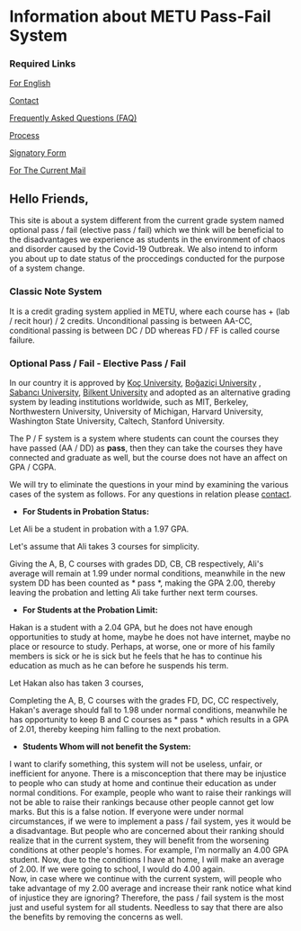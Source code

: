 # Information about METU Pass-Fail System

 ### Required Links
 [For English](http://alperenkeles.me/pass-fail-metu/english/)

 [ Contact](http://alperenkeles.me/pass-fail-metu/contact/)

 [Frequently Asked Questions (FAQ)](http://alperenkeles.me/pass-fail-metu/faq/)

 [Process](http://alperenkeles.me/pass-fail-metu/process/)

 [Signatory Form](http://alperenkeles.me/pass-fail-metu/imza-formu/)

 [For The Current Mail](http://alperenkeles.me/pass-fail-metu/mail/)


 ## Hello Friends,

 This site is about a system different from the current grade system named optional pass / fail (elective pass / fail) which we think will be beneficial to the disadvantages we experience as students in the environment of chaos and disorder caused by the Covid-19 Outbreak.  We also intend to inform you about up to date status of the proccedings conducted for the purpose of a system change.

 ### Classic Note System

 It is a credit grading system applied in METU, where each course has + (lab / recit hour) / 2 credits.  Unconditional passing is between AA-CC, conditional passing  is between  DC / DD whereas FD / FF is called course failure.


### Optional Pass / Fail - Elective Pass / Fail

 In our country it is approved by  [Koç University](http://alperenkeles.me/pass-fail-metu/koc-mail.jpg), [Boğaziçi University](http://alperenkeles.me/pass-fail-metu/boun-mail)  , [Sabancı University](http://alperenkeles.me/pass-fail-metu/sabanci-mail.jpg), [Bilkent University](http://alperenkeles.me/pass-fail-metu/bilkent-mail)  and adopted as an alternative grading system   by leading institutions worldwide, such as MIT, Berkeley, Northwestern University, University of Michigan, Harvard University, Washington State University, Caltech, Stanford University.

 The P / F system is a system where students can count the courses they have passed (AA / DD) as **pass**, then they can take the courses they have connected and graduate as well, but the course does not have an affect on GPA / CGPA.


We will try to eliminate the questions in your mind by examining the various cases of the system as follows. For any questions in relation please [contact](http://alperenkeles.me/pass-fail-metu/contact/).

 - **For Students in Probation Status:**

Let Ali be a student in probation with a 1.97 GPA.

 Let's assume that Ali takes 3 courses for simplicity.

 Giving the A, B, C courses with grades DD, CB, CB respectively, Ali's average will remain at 1.99 under normal conditions, meanwhile in the new system DD has been counted as * pass *, making the GPA 2.00, thereby leaving the probation and letting Ali take further next term courses.

- **For Students at the Probation Limit:**

 Hakan is a student with a 2.04 GPA, but he does not have enough opportunities to study at home, maybe he does not have internet, maybe no place or resource to study.  Perhaps, at worse, one or more of his family members is sick or he is sick but he feels that he has to continue his education as much as he can before he suspends his term.

Let Hakan also has taken 3 courses,

 Completing the A, B, C courses with the grades FD, DC, CC respectively, Hakan's average should fall to 1.98 under normal conditions, meanwhile he has opportunity to keep B and C courses as * pass * which results in a GPA of 2.01, thereby keeping him falling to the next probation.  

- **Students Whom will not benefit the System:**

 I want to clarify something, this system will not be useless, unfair, or inefficient for anyone.  There is a misconception that there may be injustice to people who can study at home and continue their education as under normal conditions.  For example, people who want to raise their rankings will not be able to raise their rankings because other people cannot get low marks.  But this is a false notion.  If everyone were under normal circumstances, if we were to implement a pass / fail system, yes it would be a disadvantage.  But people who are concerned about their ranking should realize that in the current system, they will benefit from the worsening conditions at other people's homes.  For example, I'm normally an 4.00 GPA student. Now, due to the conditions I have at home, I will make an average of 2.00.  If we were going to school, I would do 4.00 again.  
Now, in case where we continue with the current system, will people who take advantage of my 2.00 average  and increase their rank notice what kind of injustice they are ignoring?  Therefore, the pass / fail system is the most just and useful system for all students.  Needless to say that there are also the benefits by removing the concerns as well.